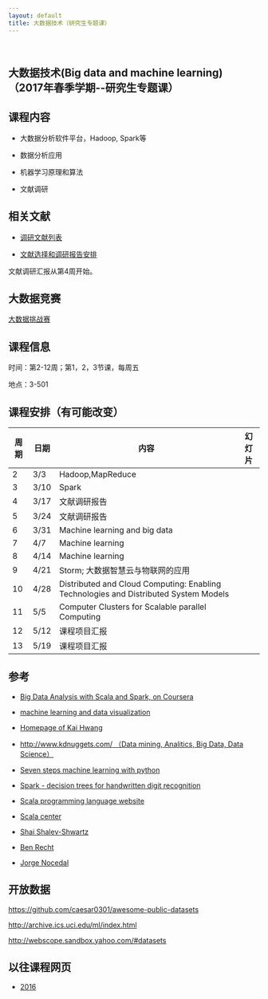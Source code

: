 ```yaml
---
layout: default
title: 大数据技术（研究生专题课）
---
```


 

大数据技术(Big data and machine learning) （2017年春季学期--研究生专题课）
--------------------------------------------------------------------------

课程内容
--------

-   大数据分析软件平台，Hadoop, Spark等

-   数据分析应用

-   机器学习原理和算法

-   文献调研

相关文献
--------

-   [调研文献列表](paper-list/)

-   [文献选择和调研报告安排](present-schedule/)

文献调研汇报从第4周开始。

大数据竞赛
----------

[大数据挑战赛](http://www.c4top.org/)

课程信息
--------

时间：第2-12周；第1，2，3节课，每周五

地点：3-501

课程安排（有可能改变）
----------------------

| 周期 | 日期 | 内容                                                                                 | 幻灯片 |
|------|------|--------------------------------------------------------------------------------------|--------|
| 2    | 3/3  | Hadoop,MapReduce                                                                     |        |
| 3    | 3/10 | Spark                                                                                |        |
| 4    | 3/17 | 文献调研报告                                                                         |        |
| 5    | 3/24 | 文献调研报告                                                                         |        |
| 6    | 3/31 | Machine learning and big data                                                        |        |
| 7    | 4/7  | Machine learning                                                                     |        |
| 8    | 4/14 | Machine learning                                                                     |        |
| 9    | 4/21 | Storm; 大数据智慧云与物联网的应用                                                    |        |
| 10   | 4/28 | Distributed and Cloud Computing: Enabling Technologies and Distributed System Models |        |
| 11   | 5/5  | Computer Clusters for Scalable parallel Computing                                    |        |
| 12   | 5/12 | 课程项目汇报                                                                         |        |
| 13   | 5/19 | 课程项目汇报                                                                         |        |

参考
----

-   [Big Data Analysis with Scala and Spark, on
    Coursera](https://www.coursera.org/learn/scala-spark-big-data/home/welcome)

-   [machine learning and data
    visualization](http://www.r2d3.us/visual-intro-to-machine-learning-part-1/)

-   [Homepage of Kai Hwang](http://gridsec.usc.edu/hwang.html)

-   [http://www.kdnuggets.com/ （Data mining, Analitics, Big Data, Data
    Science）](http://www.kdnuggets.com/)

-   [Seven steps machine learning with
    python](http://www.kdnuggets.com/2015/11/seven-steps-machine-learning-python.html)

-   [Spark - decision trees for handwritten digit
    recognition](https://docs.cloud.databricks.com/docs/latest/featured_notebooks/DecisionTrees-Example.html)

-   [Scala programming language website](http://www.scala-lang.org/)

-   [Scala center](https://scala.epfl.ch/)

-   [Shai Shalev-Shwartz](http://www.cs.huji.ac.il/~shais/)

-   [Ben Recht](https://people.eecs.berkeley.edu/~brecht/)

-   [Jorge Nocedal](http://users.iems.northwestern.edu/~nocedal)

开放数据
--------

<https://github.com/caesar0301/awesome-public-datasets>

<http://archive.ics.uci.edu/ml/index.html>

<http://webscope.sandbox.yahoo.com/#datasets>

以往课程网页
------------

-   [2016](2016/big-data/)
